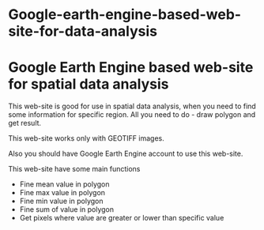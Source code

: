 # Google-earth-engine-based-web-site-for-data-analysis
<h1>Google Earth Engine based web-site for spatial data analysis</h1>
<p>This web-site is good for use in spatial data analysis, when you need to find some information for specific region.
All you need to do - draw polygon and get result.</p>
<p>This web-site works only with GEOTIFF images.</p>
<p>Also you should have Google Earth Engine account to use this web-site.</p>
<p>This web-site have some main functions</p>
<ul>
<li>Fine mean value in polygon</li>
<li>Fine max value in polygon</li>
<li>Fine min value in polygon</li>
<li>Fine sum of value in polygon</li>
<li>Get pixels where value are greater or lower than specific value</li>
</ul>
